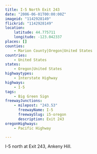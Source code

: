 ```yaml
---
title: I-5 North Exit 243
date: "2006-06-01T00:00:00Z"
imageid: "1142928149"
flickrid: "1142928149"
location:
    latitude: 44.775711
    longitude: -123.042337
places: []
counties:
    - Marion County|Oregon|United States
countries:
    - United States
states:
    - Oregon|United States
highwaytypes:
    - Interstate Highway
highways:
    - I-5
tags:
    - Big Green Sign
freewayJunctions:
    - milepost: "243.53"
      freewayName: I-5
      freewaySlug: i5-oregon
      description: Exit 243
oregonHighways:
    - Pacific Highway

---
```

I-5 north at Exit 243, Ankeny Hill.